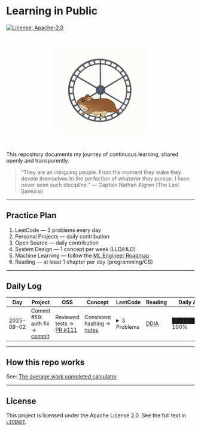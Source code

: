 # Learning in Public

[![License: Apache-2.0](https://img.shields.io/badge/License-Apache--2.0-blue.svg)](#license)

<br>

<p align="center">
  <img src="assets/rat.gif" alt="Learning in Public — banner" width="240">
</p>

<br>

This repository documents my journey of continuous learning, shared openly and transparently.

> “They are an intriguing people. From the moment they wake they devote themselves to the perfection of whatever they pursue. I have never seen such discipline.” — Captain Nathan Algren (The Last Samurai)

---

## Practice Plan

1. LeetCode — 3 problems every day  
2. Personal Projects — daily contribution  
3. Open Source — daily contribution  
4. System Design — 1 concept per week (LLD/HLD)  
5. Machine Learning — follow the [ML Engineer Roadmap](https://roadmap.sh/r/ml-engineer-3dqvu)  
6. Reading — at least 1 chapter per day (programming/CS)

---

## Daily Log

<!-- DAILY_TABLE_START -->
| Day | Project | OSS | Concept | LeetCode | Reading | Daily Avg |
|-----|---------|-----|---------|----------|---------|-----------|
| 2025-09-02 | Commit #59: auth fix → [commit](https://github.com/rajil/bills-spender/commit/48) | Reviewed tests → [PR #111](https://github.com/someOSS/project/pull/111) | Consistent hashing → [notes](notes/consistent-hashing.md) | <details><summary>3 Problems</summary> 1. [Two Sum](solutions/two-sum.md) <br> 2. [Valid Anagram](leetcode/valid-anagram.md) <br> 3. [Valid Anagram](solutions/valid-anagram.md) </details> | [DDIA](https://dataintensive.net/) | ██████████ 100% |
<!-- DAILY_TABLE_END -->

---

## How this repo works

See: [The average work completed calculator](help/how-this-repo-works.md)

---

## License

This project is licensed under the Apache License 2.0. See the full text in [`LICENSE`](LICENSE).
